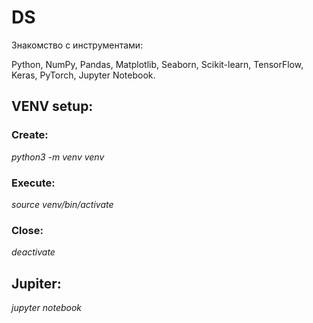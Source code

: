 # DS

Знакомство с инструментами:

Python, NumPy, Pandas, Matplotlib, Seaborn, Scikit-learn, TensorFlow, Keras, PyTorch, Jupyter Notebook.

## VENV setup:

### Create:
*python3 -m venv venv*

### Execute:
*source venv/bin/activate*

### Close:
*deactivate*


## Jupiter:

*jupyter notebook*